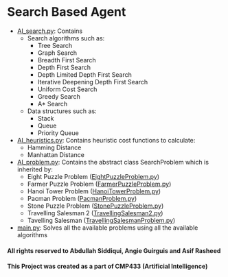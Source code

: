 # Search Based Agent 

- [AI_search.py](AI_search.py): Contains 
  - Search algorithms such as:
    - Tree Search
    - Graph Search
    - Breadth First Search
    - Depth First Search
    - Depth Limited Depth First Search
    - Iterative Deepening Depth First Search
    - Uniform Cost Search
    - Greedy Search
    - A* Search</br>
  - Data structures such as:
    - Stack
    - Queue
    - Priority Queue
- [AI_heuristics.py](AI_heuristics.py): Contains heuristic cost functions to calculate:
  - Hamming Distance
  - Manhattan Distance
- [AI_problem.py](AI_problem.py): Contains the abstract class SearchProblem which is inherited by:
  - Eight Puzzle Problem ([EightPuzzleProblem.py](EightPuzzleProblem.py))
  - Farmer Puzzle Problem ([FarmerPuzzleProblem.py](FarmerPuzzleProblem.py))
  - Hanoi Tower Problem ([HanoiTowerProblem.py](HanoiTowerProblem.py))
  - Pacman Problem ([PacmanProblem.py](PacmanProblem.py))
  - Stone Puzzle Problem ([StonePuzzleProblem.py](StonePuzzleProblem.py))
  - Travelling Salesman 2 ([TravellingSalesman2.py](TravellingSalesman2.py))
  - Tavelling Salesman ([TravellingSalesmanProblem.py](TravellingSalesmanProblem.py))
- [main.py](main.py): Solves all the available problems using all the available algorithms

#### All rights reserved to Abdullah Siddiqui, Angie Guirguis and Asif Rasheed
#### This Project was created as a part of CMP433 (Artificial Intelligence)
